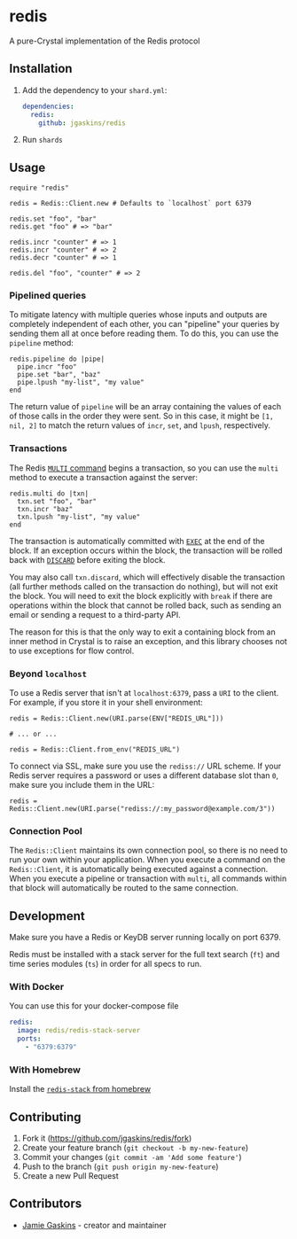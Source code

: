 # redis

A pure-Crystal implementation of the Redis protocol

## Installation

1. Add the dependency to your `shard.yml`:

   ```yaml
   dependencies:
     redis:
       github: jgaskins/redis
   ```

2. Run `shards`

## Usage

```crystal
require "redis"

redis = Redis::Client.new # Defaults to `localhost` port 6379

redis.set "foo", "bar"
redis.get "foo" # => "bar"

redis.incr "counter" # => 1
redis.incr "counter" # => 2
redis.decr "counter" # => 1

redis.del "foo", "counter" # => 2
```

### Pipelined queries

To mitigate latency with multiple queries whose inputs and outputs are completely independent of each other, you can "pipeline" your queries by sending them all at once before reading them. To do this, you can use the `pipeline` method:

```crystal
redis.pipeline do |pipe|
  pipe.incr "foo"
  pipe.set "bar", "baz"
  pipe.lpush "my-list", "my value"
end
```

The return value of `pipeline` will be an array containing the values of each of those calls in the order they were sent. So in this case, it might be `[1, nil, 2]` to match the return values of `incr`, `set`, and `lpush`, respectively.

### Transactions

The Redis [`MULTI` command](https://redis.io/commands/multi) begins a transaction, so you can use the `multi` method to execute a transaction against the server:

```crystal
redis.multi do |txn|
  txn.set "foo", "bar"
  txn.incr "baz"
  txn.lpush "my-list", "my value"
end
```

The transaction is automatically committed with [`EXEC`](https://redis.io/commands/exec) at the end of the block. If an exception occurs within the block, the transaction will be rolled back with [`DISCARD`](https://redis.io/commands/discard) before exiting the block.

You may also call `txn.discard`, which will effectively disable the transaction (all further methods called on the transaction do nothing), but will not exit the block. You will need to exit the block explicitly with `break` if there are operations within the block that cannot be rolled back, such as sending an email or sending a request to a third-party API.

The reason for this is that the only way to exit a containing block from an inner method in Crystal is to raise an exception, and this library chooses not to use exceptions for flow control.

### Beyond `localhost`

To use a Redis server that isn't at `localhost:6379`, pass a `URI` to the client. For example, if you store it in your shell environment:

```crystal
redis = Redis::Client.new(URI.parse(ENV["REDIS_URL"]))

# ... or ...

redis = Redis::Client.from_env("REDIS_URL")
```

To connect via SSL, make sure you use the `rediss://` URL scheme. If your Redis server requires a password or uses a different database slot than `0`, make sure you include them in the URL:

```crystal
redis = Redis::Client.new(URI.parse("rediss://:my_password@example.com/3"))
```

### Connection Pool

The `Redis::Client` maintains its own connection pool, so there is no need to run your own within your application. When you execute a command on the `Redis::Client`, it is automatically being executed against a connection. When you execute a pipeline or transaction with `multi`, all commands within that block will automatically be routed to the same connection.

## Development

Make sure you have a Redis or KeyDB server running locally on port 6379.

Redis must be installed with a stack server for the full text search (`ft`) and time series modules (`ts`) in order for all specs to run.

### With Docker

You can use this for your docker-compose file

```yaml
redis:
  image: redis/redis-stack-server
  ports:
    - "6379:6379"
```

### With Homebrew

Install the [`redis-stack` from homebrew](https://github.com/redis-stack/homebrew-redis-stack)


## Contributing

1. Fork it (<https://github.com/jgaskins/redis/fork>)
2. Create your feature branch (`git checkout -b my-new-feature`)
3. Commit your changes (`git commit -am 'Add some feature'`)
4. Push to the branch (`git push origin my-new-feature`)
5. Create a new Pull Request

## Contributors

- [Jamie Gaskins](https://github.com/jgaskins) - creator and maintainer
